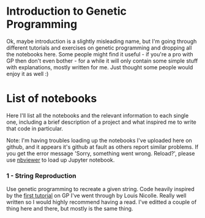# Introduction to Genetic Programming

Ok, maybe introduction is a slightly misleading name, but I'm going through different tutorials and exercises on genetic programming 
and dropping all the notebooks here. Some people might find it useful - if you're a pro with GP then don't even bother - for a while
it will only contain some simple stuff with explanations, mostly written for me. Just thought some people would enjoy it as well :)

# List of notebooks

Here I'll list all the notebooks and the relevant information to each single one, including a brief description of a project and what inspired me to write that code in particular.

Note: I'm having troubles loading up the notebooks I've uploaded here on github, and it appears it's github at fault as others report similar problems. If you get the error message 'Sorry, something went wrong. Reload?', please use [nbviewer](https://nbviewer.jupyter.org/) to load up Jupyter notebook.

### 1 - String Reproduction

Use genetic programming to recreate a given string. Code heavily inspired by the [first tutorial](https://blog.sicara.com/getting-started-genetic-algorithms-python-tutorial-81ffa1dd72f9) on GP I've went through by Louis Nicolle. Really well written so I would highly recommend having a read. I've editted a couple of thing here and there, but mostly is the same thing.
